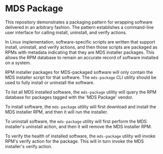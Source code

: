 # MDS Package

This repository demonstrates a packaging pattern for wrapping software
delivered in an arbitrary fashion. The pattern establishes a command-line user
interface for calling install, uninstall, and verify actions.

In Linux implementation, software-specific scripts are written that support
install, uninstall, and verify actions, and then those scripts are packaged as
RPMs with metadata indicating that they are MDS installer packages. This allows
the RPM database to remain an accurate record of software installed on a
system.

RPM installer packages for MDS-packaged software will only contain the MDS
installer script for that software. The `mds-package` CLI utility should be
used to fully install or uninstall the software.

To list all MDS installed software, the `mds-package` utility will query the
RPM database for packages tagged with the 'MDS Package' vendor.

To install software, the `mds-package` utility will first download and install
the MDS installer RPM, and then it will run the installer.

To uninstall software, the `mds-package` utility will first perform the MDS
installer's uninstall action, and then it will remove the MDS installer RPM.

To verify the health of installed software, the `mds-package` utility will
invoke RPM's verify action for the package. This will in turn invoke the MDS
installer's verify action.
